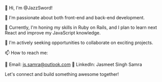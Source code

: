 👋 Hi, I'm @JazzSword!

👀 I'm passionate about both front-end and back-end development.

🌱 Currently, I'm honing my skills in Ruby on Rails, and I plan to learn next React and improve my JavaScript knowledge.

💞️ I'm actively seeking opportunities to collaborate on exciting projects.

📫 How to reach me:

📧 Email: js.samra@outlook.com
💼 LinkedIn: Jasmeet Singh Samra

Let's connect and build something awesome together!
